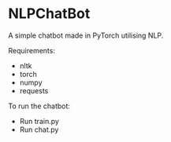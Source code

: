 # NLPChatBot

A simple chatbot made in PyTorch utilising NLP.

Requirements:
- nltk
- torch
- numpy
- requests

To run the chatbot:
- Run train.py
- Run chat.py